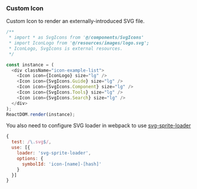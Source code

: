 ### Custom Icon

Custom Icon to render an externally-introduced SVG file.

<!--start-code-->

```js
/**
 * import * as SvgIcons from '@/components/SvgIcons'
 * import IconLogo from '@/resources/images/logo.svg';
 * IconLogo, SvgIcons is external resources.
 */

const instance = (
  <div className="icon-example-list">
    <Icon icon={IconLogo} size="lg" />
    <Icon icon={SvgIcons.Guide} size="lg" />
    <Icon icon={SvgIcons.Component} size="lg" />
    <Icon icon={SvgIcons.Tools} size="lg" />
    <Icon icon={SvgIcons.Search} size="lg" />
  </div>
);
ReactDOM.render(instance);
```

<!--end-code-->

You also need to configure SVG loader in webpack to use [svg-sprite-loader](https://github.com/kisenka/svg-sprite-loader)

```js
{
  test: /\.svg$/,
  use: [{
    loader: 'svg-sprite-loader',
    options: {
      symbolId: 'icon-[name]-[hash]'
    }
  }]
}
```
